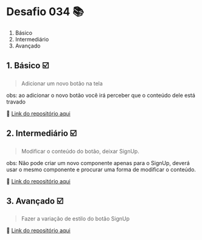# Desafio 034 :books:

1. Básico
2. Intermediário
3. Avançado

##  1. Básico :ballot_box_with_check:

>  Adicionar um novo botão na tela 

obs: ao adicionar o novo botão você irá perceber que o conteúdo dele está travado

:memo: [Link do repositório aqui]()

## 2. Intermediário :ballot_box_with_check: 

> Modificar o conteúdo do botão, deixar SignUp.

obs: Não pode criar um novo componente apenas para o SignUp, deverá usar o mesmo componente e procurar uma forma de modificar o conteúdo.

:memo: [Link do repositório aqui]()

## 3. Avançado :ballot_box_with_check:

> Fazer a variação de estilo do botão SignUp

:memo: [Link do repositório aqui]()
